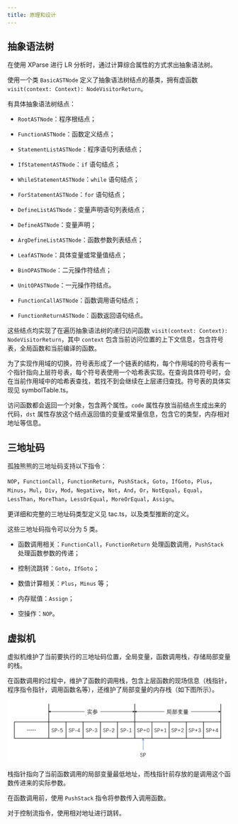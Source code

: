 ```yaml
---
title: 原理和设计
---
```


## 抽象语法树

在使用 XParse 进行 LR 分析时，通过计算综合属性的方式求出抽象语法树。

使用一个类 `BasicASTNode` 定义了抽象语法树结点的基类，拥有虚函数 `visit(context: Context): NodeVisitorReturn`。

有具体抽象语法树结点：

+ `RootASTNode`：程序根结点；

+ `FunctionASTNode`：函数定义结点；

+ `StatementListASTNode`：程序语句列表结点；

+ `IfStatementASTNode`：`if` 语句结点；

+ `WhileStatementASTNode`：`while` 语句结点；

+ `ForStatementASTNode`：`for` 语句结点；

+ `DefineListASTNode`：变量声明语句列表结点；

+ `DefineASTNode`：变量声明；

+ `ArgDefineListASTNode`：函数参数列表结点；

+ `LeafASTNode`：具体变量或常量值结点；

+ `BinOPASTNode`：二元操作符结点；

+ `UnitOPASTNode`：一元操作符结点。

+ `FunctionCallASTNode`：函数调用语句结点；

+ `FunctionReturnASTNode`：函数返回语句结点。

这些结点均实现了在遍历抽象语法树的递归访问函数 `visit(context: Context): NodeVisitorReturn`，其中 `context` 包含当前访问位置的上下文信息，包含符号表，全局函数和当前编译的函数。

为了实现作用域的切换，符号表形成了一个链表的结构，每个作用域的符号表有一个指针指向上层符号表，每个符号表使用一个哈希表实现。在查询具体符号时，会在当前作用域中的哈希表查找，若找不到会继续在上层递归查找。符号表的具体实现见 symbolTable.ts。

访问函数都会返回一个对象，包含两个属性。`code` 属性存放当前结点生成出来的代码，`dst` 属性存放这个结点返回值的变量或常量信息，包含它的类型，内存相对地址等信息。

## 三地址码

孤独熊熊的三地址码支持以下指令：

`NOP`，`FunctionCall`，`FunctionReturn`，`PushStack`，`Goto`，`IfGoto`，`Plus`，`Minus`，`Mul`，`Div`，`Mod`，`Negative`，`Not`，`And`，`Or`，`NotEqual`，`Equal`，`LessThan`，`MoreThan`，`LessOrEqual`，`MoreOrEqual`，`Assign`。

更详细和完整的三地址码类型定义见 tac.ts，以及类型推断的定义。

这些三地址码指令可以分为 $5$ 类。

+ 函数调用相关：`FunctionCall`，`FunctionReturn` 处理函数调用，`PushStack` 处理函数参数的传递；

+ 控制流跳转：`Goto`，`IfGoto`；

+ 数值计算相关：`Plus`，`Minus` 等；

+ 内存赋值：`Assign`；

+ 空操作：`NOP`。

## 虚拟机

虚拟机维护了当前要执行的三地址码位置，全局变量，函数调用栈，存储局部变量的栈。

在函数调用的过程中，维护了函数的调用栈，包含上层函数的现场信息（栈指针，程序指令指针，调用函数名等），还维护了局部变量的内存栈（如下图所示）。

<center><img src="/stack.png" alt="stack"></center>

栈指针指向了当前函数调用的局部变量最低地址，而栈指针前存放的是调用这个函数传进来的实际参数。

在函数调用前，使用 `PushStack` 指令将参数传入调用函数。

对于控制流指令，使用相对地址进行跳转。
